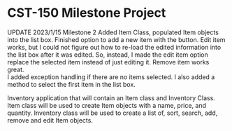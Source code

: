 # CST-150 Milestone Project

UPDATE 2023/1/15
Milestone 2
Added Item Class, populated Item objects into the list box.  Finished option to add a new item with the button.  Edit item works, but I could not figure out how to re-load the edited information into the list box after it was edited.  So, instead, I made the edit item option replace the selected item instead of just editing it.  Remove item works great.  
I added exception handling if there are no items selected.  I also added a method to select the first item in the list box.


Inventory application that will contain an Item class and Inventory Class.
Item class will be used to create Item objects with a name, price, and quantity.
Inventory class will be used to create a list of, sort, search, add, remove and edit Item objects.

